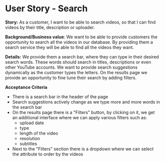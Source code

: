 User Story - Search
===================

**Story:** As a customer, I want to be able to search videos, so that I can find videos by their title, description or uploader.

**Background/Business value**: We want to be able to provide customers the opportunity to search all the videos in our database. By providing them a search service they will be able to find all the videos they want.

**Details:** We provide them a search bar, where they can type in their desired search words. These words should search in titles, descriptions or even other YouTube accounts.
We want to provide search suggestions dynamically as the customer types the letters.
On the results page we provide an opportunity to fine tune their search by adding filters.

**Acceptance Criteria**
- There is a search bar in the header of the page
- Search suggestions actively change as we type more and more words in the search bar
- On the results page there is a "Filters" button, by clicking on it, we get an additional interface where we can apply various filters such as:
   - upload date
   - type
   - length of the video
   - resolution
   - subtitles
- Next to the "Filters" section there is a dropdown where we can select the attribute to order by the videos
